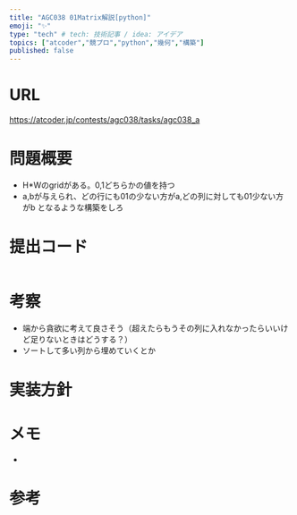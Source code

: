 ```yaml
---
title: "AGC038 01Matrix解説[python]"
emoji: "✨"
type: "tech" # tech: 技術記事 / idea: アイデア
topics: ["atcoder","競プロ","python","幾何","構築"]
published: false
---
```


# URL
https://atcoder.jp/contests/agc038/tasks/agc038_a

# 問題概要
- H*Wのgridがある。0,1どちらかの値を持つ
- a,bが与えられ、どの行にも01の少ない方がa,どの列に対しても01少ない方がb となるような構築をしろ

# 提出コード
```python

```

# 考察
- 端から貪欲に考えて良さそう（超えたらもうその列に入れなかったらいいけど足りないときはどうする？）
- ソートして多い列から埋めていくとか

# 実装方針

# メモ
- 



# 参考
